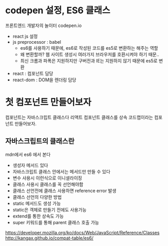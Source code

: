 # codepen 설정, ES6 클래스

프론트엔드 개발자의 놀이터 codepen.io

- react js 설정
- js preprocessor : babel
  - es6를 사용하기 때문에, es6로 작성된 코드를 es5로 변환하는 해주는 역할
  - 왜 변환할까? 웹 사이트 생성시 여러가지 브라우저를 호환시켜야 하기 때문..
  - 최신 크롬과 파폭은 지원하지만 구버전과 IE는 지원하지 않기 때문에 es5로 변환
- react : 컴포넌트 담당
- react-dom : DOM을 렌더링 담당

# 첫 컴포넌트 만들어보자
컴포넌트는 자바스크립트 클래스다
리액트 컴포넌트 클래스를 상속
코드랩이라는 컴포넌트 만들어보자.

## 자바스크립트의 클래스란
mdn에서 es6 에서 본다
- 생성자 메서드 있다
- 자바스크립트 클래스 안에서는 메서드만 만들 수 있다
- 변수 사용시 이런식으로 이니셜라이징
- 클래스 사용시 클래스를 꼭 선언해야함
- 클래스 선언전에 클래스 사용하면 reference error 발생
- 클래스 선언의 다양한 방법
- static 메서드도 생성 가능
- static은 객체로 만들기 전에도 사용가능
- extend를 통한 상속도 가능
- super 키워드를 통해 parent 클래스 호출 가능

https://developer.mozilla.org/ko/docs/Web/JavaScript/Reference/Classes
http://kangax.github.io/compat-table/es6/
